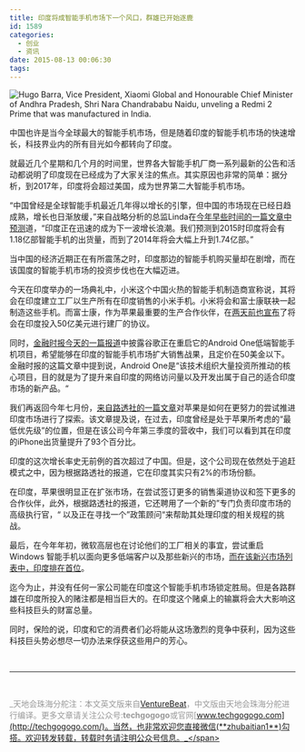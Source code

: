 ```yaml
---
title: 印度将成智能手机市场下一个风口，群雄已开始逐鹿
id: 1589
categories:
  - 创业
  - 资讯
date: 2015-08-13 00:06:30
tags:
---
```


<span class="pinContainer">![Hugo Barra, Vice President, Xiaomi Global and Honourable Chief Minister of Andhra Pradesh, Shri Nara Chandrababu Naidu, unveling a Redmi 2 Prime that was manufactured in India.](http://i0.wp.com/venturebeat.com/wp-content/uploads/2015/08/Hugo-Barra-Vice-President-Xiaomi-Global-and-Honourable-Chief-Minister-of-Andhra-Pradesh-Shri-Nara-Chandrababu-Naidu-unveling-India-manufactured-Redmi-2-Prime-1.jpg?fit=578%2C9999)</span>

中国也许是当今全球最大的智能手机市场，但是随着印度的智能手机市场的快速增长，科技界业内的所有目光如今都转向了印度。

就最近几个星期和几个月的时间里，世界各大智能手机厂商一系列最新的公告和活动都说明了印度现在已经成为了大家关注的焦点。其实原因也非常的简单：据分析，到2017年，印度将会超过美国，成为世界第二大智能手机市场。

“中国曾经是全球智能手机最近几年得以增长的引擎，但中国的市场现在已经日趋成熟，增长也日渐放缓，”来自战略分析的总监Linda在[今年早些时间的一篇文章中预测](http://venturebeat.com/2015/07/01/india-will-pass-u-s-to-become-worlds-second-largest-smartphone-market-by-2017/)道，“印度正在迅速的成为下一波增长浪潮。我们预测到2015时印度将会有1.18亿部智能手机的出货量，而到了2014年将会大幅上升到1.74亿部。”

当中国的经济近期正在有所震荡之时，印度那边的智能手机购买量却在剧增，而在该国度的智能手机市场的投资步伐也在大幅迈进。

今天在印度举办的一场典礼中，小米这个中国火热的智能手机制造商宣称说，其将会在印度建立工厂以生产所有在印度销售的小米手机。小米将会和富士康联袂一起制造这些手机。而富士康，作为苹果最重要的生产合作伙伴，在[两天前也宣布](http://venturebeat.com/2015/08/09/apple-supplier-foxconn-is-spending-5b-on-a-factory-in-india/)了将会在印度投入50亿美元进行建厂的协议。

同时，[金融时报今天的一篇报道](http://www.ft.com/cms/s/0%2F6009c540-3ce0-11e5-8613-07d16aad2152.html#axzz3iPd3nCRM)中披露谷歌正在重启它的Android One低端智能手机项目，希望能够在印度的智能手机市场扩大销售战果，且定价在50美金以下。金融时报的这篇文章中提到说，Android One是“该技术组织大量投资所推动的核心项目，目的就是为了提升来自印度的网络访问量以及开发出属于自己的适合印度市场的新产品。“

我们再返回今年七月份，[来自路透社的一篇文章](http://www.reuters.com/article/2015/07/23/us-apple-india-idUSKCN0PX21020150723)对苹果是如何在更努力的尝试推进印度市场进行了探索。该文章提及说，在过去，印度曾经是处于苹果所考虑的“最低优先级”的位置，但是在该公司今年第三季度的营收中，我们可以看到其在印度的iPhone出货量提升了93个百分比。

印度的这次增长率史无前例的首次超过了中国。但是，这个公司现在依然处于追赶模式之中，因为根据路透社的报道，它在印度其实只有2%的市场份额。

在印度，苹果很明显正在扩张市场，在尝试签订更多的销售渠道协议和签下更多的合作伙伴，此外，根据路透社的报道，它还聘用了一个新的”专门负责印度市场的高级执行官，“ 以及正在寻找一个”政策顾问“来帮助其处理印度的相关规程的挑战。

最后，在今年年初，微软高层也在讨论他们的工厂相关的事宜，尝试重启Windows 智能手机以面向更多低端客户以及那些新兴的市场，[而在该新兴市场列表中，印度排在首位](http://venturebeat.com/2015/03/19/watch-out-android-microsoft-targets-emerging-markets-with-new-70-lumia-430-windows-phone/)。

迄今为止，并没有任何一家公司能在印度这个智能手机市场锁定胜局。但是各路群雄在印度所投入的赌注都是相当巨大的。在印度这个赌桌上的输赢将会大大影响这些科技巨头的财富总量。

同时，保险的说，印度和它的消费者们必将能从这场激烈的竞争中获利，因为这些科技巨头势必想尽一切办法来俘获这些用户的芳心。

&nbsp;

* * *

&nbsp;

<span style="color: #999999;">_天地会珠海分舵注：本文英文版来自[VentureBeat](http://venturebeat.com/2015/08/10/google-apple-xiaomi-and-foxconn-rush-in-as-india-becomes-worlds-hottest-smartphone-market/)，中文版由天地会珠海分舵进行编译。更多文章请关注公众号:**techgogogo**或官网[www.techgogogo.com](http://techgogogo.com/)。当然，也非常欢迎您直接微信(**zhubaitian1**)勾搭。欢迎转发转载，转载时务请注明公众号信息。_</span>